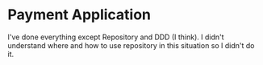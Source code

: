 # Payment Application
I've done everything except Repository and DDD (I think). I didn't understand where and how to use repository in this situation so I didn't do it. 
